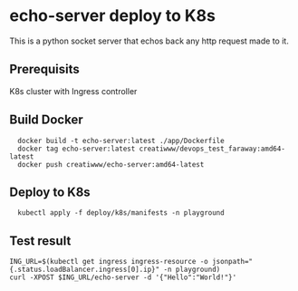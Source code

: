 # echo-server deploy to K8s
This is a python socket server that echos back any http request made to it.

## Prerequisits
  K8s cluster with Ingress controller  

## Build Docker
```
  docker build -t echo-server:latest ./app/Dockerfile
  docker tag echo-server:latest creatiwww/devops_test_faraway:amd64-latest
  docker push creatiwww/echo-server:amd64-latest
```

## Deploy to K8s
```
  kubectl apply -f deploy/k8s/manifests -n playground
```

## Test result
```
ING_URL=$(kubectl get ingress ingress-resource -o jsonpath="{.status.loadBalancer.ingress[0].ip}" -n playground)
curl -XPOST $ING_URL/echo-server -d '{"Hello":"World!"}'
```